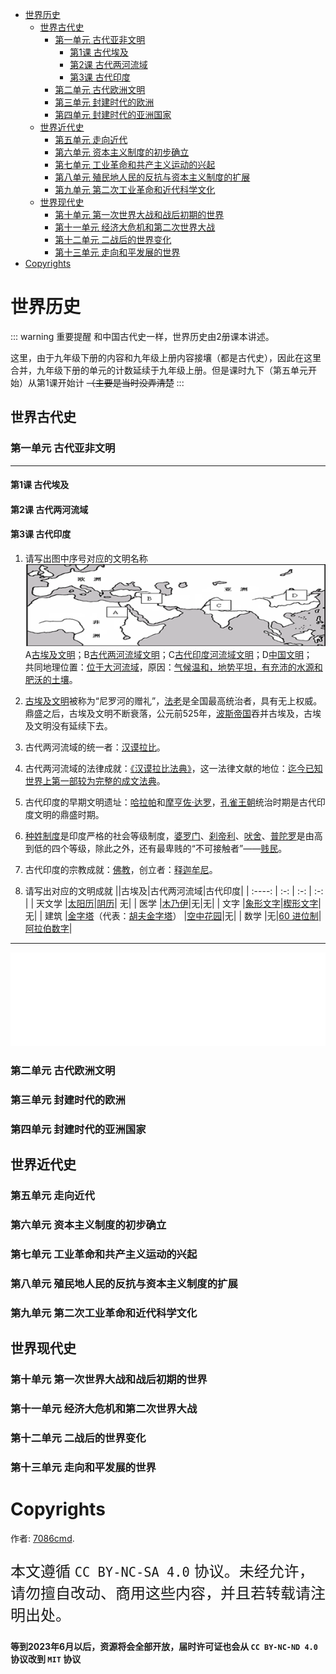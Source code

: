 
- [世界历史](#世界历史)<br>
  - [世界古代史
](#世界古代史
)<br>
    - [第一单元 古代亚非文明](#第一单元-古代亚非文明)<br>
      - [第1课 古代埃及](#第1课-古代埃及)<br>
      - [第2课 古代两河流域](#第2课-古代两河流域)<br>
      - [第3课 古代印度](#第3课-古代印度)<br>
    - [第二单元 古代欧洲文明](#第二单元-古代欧洲文明)<br>
    - [第三单元 封建时代的欧洲](#第三单元-封建时代的欧洲)<br>
    - [第四单元 封建时代的亚洲国家](#第四单元-封建时代的亚洲国家)<br>
  - [世界近代史](#世界近代史)<br>
    - [第五单元 走向近代](#第五单元-走向近代)<br>
    - [第六单元 资本主义制度的初步确立](#第六单元-资本主义制度的初步确立)<br>
    - [第七单元 工业革命和共产主义运动的兴起](#第七单元-工业革命和共产主义运动的兴起)<br>
    - [第八单元 殖民地人民的反抗与资本主义制度的扩展](#第八单元-殖民地人民的反抗与资本主义制度的扩展)<br>
    - [第九单元 第二次工业革命和近代科学文化](#第九单元-第二次工业革命和近代科学文化)<br>
  - [世界现代史](#世界现代史)<br>
    - [第十单元 第一次世界大战和战后初期的世界](#第十单元-第一次世界大战和战后初期的世界)<br>
    - [第十一单元 经济大危机和第二次世界大战](#第十一单元-经济大危机和第二次世界大战)<br>
    - [第十二单元 二战后的世界变化](#第十二单元-二战后的世界变化)<br>
    - [第十三单元 走向和平发展的世界](#第十三单元-走向和平发展的世界)<br>
- [Copyrights](#copyrights)<br>

<div class="divider"></div>


<style>
main {
  /* font-family: "仿宋" !important */
}
</style>
# 世界历史

::: warning 重要提醒
和中国古代史一样，世界历史由2册课本讲述。

这里，由于九年级下册的内容和九年级上册内容接壤（都是古代史），因此在这里合并，九年级下册的单元的计数延续于九年级上册。但是课时九下（第五单元开始）从第1课开始计 ~~（主要是当时没弄清楚~~
:::

<div class="divider"></div>

## 世界古代史

<div class="divider"></div>

### 第一单元 古代亚非文明

---

#### 第1课 古代埃及

#### 第2课 古代两河流域

#### 第3课 古代印度

1. 请写出图中序号对应的文明名称
    ![wh-1-1.png](/assets/wh-1-1.png)
    A<u>古埃及文明</u>；B<u>古代两河流域文明</u>；C<u>古代印度河流域文明</u>；D<u>中国文明</u>；<br>
    共同地理位置：<u>位于大河流域</u>，原因：<u>气候温和，地势平坦，有充沛的水源和肥沃的土壤</u>。

2. <u>古埃及文明</u>被称为“尼罗河的赠礼”，<u>法老</u>是全国最高统治者，具有无上权威。鼎盛之后，古埃及文明不断衰落，公元前525年，<u>波斯帝国</u>吞并古埃及，古埃及文明没有延续下去。

3. 古代两河流域的统一者：<u>汉谟拉比</u>。

4. 古代两河流域的法律成就：<u>《汉谟拉比法典》</u>，这一法律文献的地位：<u>迄今已知世界上第一部较为完整的成文法典</u>。

5. 古代印度的早期文明遗址：<u>哈拉帕</u>和<u>摩亨佐·达罗</u>，<u>孔雀王朝</u>统治时期是古代印度文明的鼎盛时期。

6. <u>种姓制度</u>是印度严格的社会等级制度，<u>婆罗门</u>、<u>刹帝利</u>、<u>吠舍</u>、<u>普陀罗</u>是由高到低的四个等级，除此之外，还有最卑贱的“不可接触者”——<u>贱民</u>。

7. 古代印度的宗教成就：<u>佛教</u>，创立者：<u>释迦牟尼</u>。

8. 请写出对应的文明成就
    ||古埃及|古代两河流域|古代印度|
    | :----: | :-: | :-: | :-: |
    | 天文学 |<u>太阳历</u>|<u>阴历</u>| 无|
    | 医学   |<u>木乃伊</u>|无|无|
    | 文字   |<u>象形文字</u>|<u>楔形文字</u>|无|
    | 建筑   |<u>金字塔</u>（代表：<u>胡夫金字塔</u>） |<u>空中花园</u>|无|
    | 数学   |无|<u>60 进位制</u>|<u>阿拉伯数字</u>|


---

<iframe src="/assets/summaries-blank/hw-1-1.pdf" frameborder="0" width="100%" type="application/pdf"></iframe>

<div class="divider"></div>

### 第二单元 古代欧洲文明

<div class="divider"></div>

### 第三单元 封建时代的欧洲

<div class="divider"></div>

### 第四单元 封建时代的亚洲国家

<div class="divider"></div>

## 世界近代史
<div class="divider"></div>

### 第五单元 走向近代

<div class="divider"></div>

### 第六单元 资本主义制度的初步确立

<div class="divider"></div>

### 第七单元 工业革命和共产主义运动的兴起

<div class="divider"></div>

### 第八单元 殖民地人民的反抗与资本主义制度的扩展

<div class="divider"></div>

### 第九单元 第二次工业革命和近代科学文化

<div class="divider"></div>

## 世界现代史
<div class="divider"></div>

### 第十单元 第一次世界大战和战后初期的世界

<div class="divider"></div>

### 第十一单元 经济大危机和第二次世界大战

<div class="divider"></div>

### 第十二单元 二战后的世界变化

<div class="divider"></div>

### 第十三单元 走向和平发展的世界

<div class="divider"></div>

<div class="divider"></div>

# Copyrights

作者: [7086cmd](https://github.com/7086cmd).<br>

<p style="font-size: 24px">
本文遵循 <code>CC BY-NC-SA 4.0</code> 协议。未经允许，请勿擅自改动、商用这些内容，并且若转载请注明出处。
</p>

**等到2023年6月以后，资源将会全部开放，届时许可证也会从 `CC BY-NC-ND 4.0` 协议改到 `MIT` 协议**
